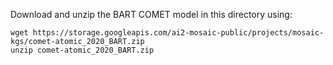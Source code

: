 Download and unzip the BART COMET model in this directory using:

```
wget https://storage.googleapis.com/ai2-mosaic-public/projects/mosaic-kgs/comet-atomic_2020_BART.zip
unzip comet-atomic_2020_BART.zip
```